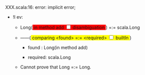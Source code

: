 XXX.scala:16: error: implicit error;
- !I ev:

    - Long(<label class="ob-comment" title="" style="background:red"> in method add <input type="checkbox"> <span style=""> disambiguation </span></label>) =:= scala.Long

    - ――(<label class="ob-comment" title="" style="background:yellow"> comparing \<found\> =:= \<required\> <input type="checkbox"> <span style=""> builtIn </span></label>)

        - found   : Long(in method add)

        - required: scala.Long

    - Cannot prove that Long =:= Long.